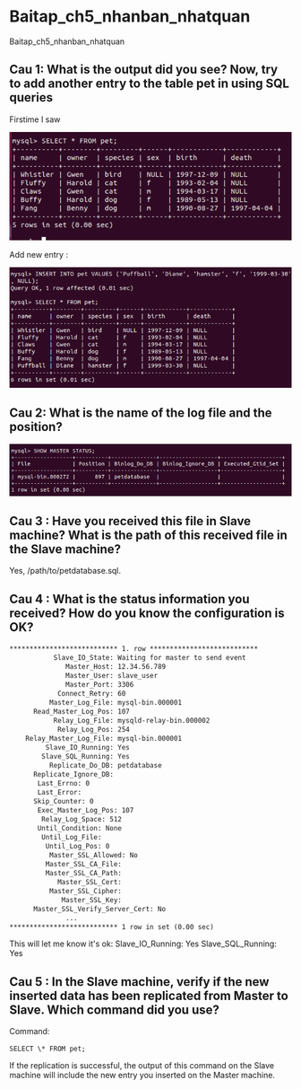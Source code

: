 # Baitap_ch5_nhanban_nhatquan

Baitap_ch5_nhanban_nhatquan

## Cau 1: What is the output did you see? Now, try to add another entry to the table pet in using SQL queries

Firstime I saw

![First](cau1.png)

Add new entry :

![Second](cau1them.png)

## Cau 2: What is the name of the log file and the position?

![Third](cau2.png)

## Cau 3 : Have you received this file in Slave machine? What is the path of this received file in the Slave machine?

Yes,
/path/to/petdatabase.sql.

## Cau 4 : What is the status information you received? How do you know the configuration is OK?

```
*************************** 1. row ***************************
           Slave_IO_State: Waiting for master to send event
              Master_Host: 12.34.56.789
              Master_User: slave_user
              Master_Port: 3306
            Connect_Retry: 60
          Master_Log_File: mysql-bin.000001
      Read_Master_Log_Pos: 107
           Relay_Log_File: mysqld-relay-bin.000002
            Relay_Log_Pos: 254
    Relay_Master_Log_File: mysql-bin.000001
         Slave_IO_Running: Yes
        Slave_SQL_Running: Yes
          Replicate_Do_DB: petdatabase
      Replicate_Ignore_DB:
       Last_Errno: 0
       Last_Error:
      Skip_Counter: 0
       Exec_Master_Log_Pos: 107
        Relay_Log_Space: 512
       Until_Condition: None
        Until_Log_File:
         Until_Log_Pos: 0
          Master_SSL_Allowed: No
         Master_SSL_CA_File:
         Master_SSL_CA_Path:
            Master_SSL_Cert:
          Master_SSL_Cipher:
             Master_SSL_Key:
      Master_SSL_Verify_Server_Cert: No
              ...
*************************** 1 row in set (0.00 sec)
```

This will let me know it's ok:
Slave_IO_Running: Yes
Slave_SQL_Running: Yes

## Cau 5 : In the Slave machine, verify if the new inserted data has been replicated from Master to Slave. Which command did you use?

Command:

```
SELECT \* FROM pet;
```

If the replication is successful, the output of this command on the Slave machine will include the new entry you inserted on the Master machine.
